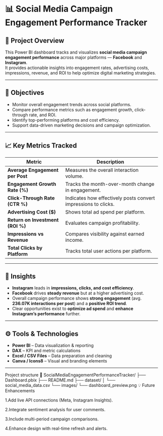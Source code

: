 # 📊 Social Media Campaign Engagement Performance Tracker

## 🧠 Project Overview  
This Power BI dashboard tracks and visualizes **social media campaign engagement performance** across major platforms — **Facebook** and **Instagram**.  
It provides actionable insights into engagement rates, advertising costs, impressions, revenue, and ROI to help optimize digital marketing strategies.

---

## 🎯 Objectives
- Monitor overall engagement trends across social platforms.  
- Compare performance metrics such as engagement growth, click-through rate, and ROI.  
- Identify top-performing platforms and cost efficiency.  
- Support data-driven marketing decisions and campaign optimization.

---

## 📈 Key Metrics Tracked
| Metric | Description |
|--------|--------------|
| **Average Engagement per Post** | Measures the overall interaction volume. |
| **Engagement Growth Rate (%)** | Tracks the month-over-month change in engagement. |
| **Click-Through Rate (CTR %)** | Indicates how effectively posts convert impressions to clicks. |
| **Advertising Cost ($)** | Shows total ad spend per platform. |
| **Return on Investment (ROI %)** | Evaluates campaign profitability. |
| **Impressions vs Revenue** | Compares visibility against earned income. |
| **Total Clicks by Platform** | Tracks total user actions per platform. |

---


## 🧩 Insights
- **Instagram** leads in **impressions, clicks, and cost efficiency**.  
- **Facebook** drives **steady revenue** but at a higher advertising cost.  
- Overall campaign performance shows **strong engagement** (avg. **236.07K interactions per post**) and a **positive ROI trend**.  
- Clear opportunities exist to **optimize ad spend** and **enhance Instagram’s performance** further.

---

## ⚙️ Tools & Technologies
- **Power BI** – Data visualization & reporting  
- **DAX** – KPI and metric calculations  
- **Excel / CSV Files** – Data preparation and cleaning  
- **Canva / Icons8** – Visual and branding elements  

---

  Project structure
  📁 SocialMediaEngagementPerformanceTracker/
├── Dashboard.pbix
├── README.md
├── dataset/
│   └── social_media_data.csv
└── images/
    └── dashboard_preview.png
    💡 Future Enhancements

1.Add live API connections (Meta, Instagram Insights).

2.Integrate sentiment analysis for user comments.

3.Include multi-period campaign comparisons.

4.Enhance design with real-time refresh and alerts.


